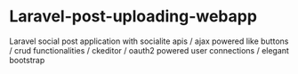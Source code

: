 # Laravel-post-uploading-webapp
Laravel social post application with socialite apis / ajax powered like buttons / crud functionalities / ckeditor / oauth2 powered user connections / elegant bootstrap
